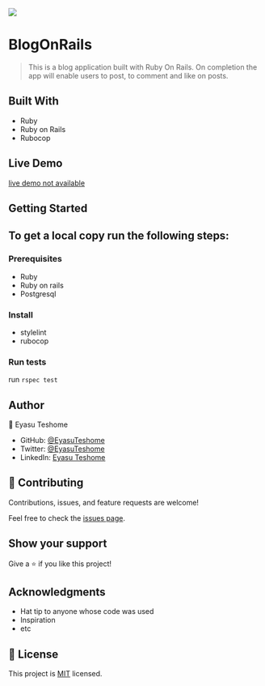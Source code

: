 ![](https://img.shields.io/badge/Microverse-blueviolet)

# BlogOnRails

> This is a blog application built with Ruby On Rails. On completion the app will enable users to post, to comment and like on posts.

## Built With

- Ruby
- Ruby on Rails
- Rubocop

## Live Demo

[live demo not available]()


## Getting Started

## To get a local copy run the following steps:

### Prerequisites
- Ruby
- Ruby on rails
- Postgresql

### Install
- stylelint
- rubocop

### Run tests
run `rspec test`

## Author
👤 Eyasu Teshome

- GitHub: [@EyasuTeshome](https://github.com/EyasuTeshome)
- Twitter: [@EyasuTeshome](https://twitter.com/EyasuTeshome)
- LinkedIn: [Eyasu Teshome](https://linkedin.com/in/EyasuTeshome)
## 🤝 Contributing

Contributions, issues, and feature requests are welcome!

Feel free to check the [issues page](../../issues/).

## Show your support

Give a ⭐️ if you like this project!

## Acknowledgments

- Hat tip to anyone whose code was used
- Inspiration
- etc

## 📝 License

This project is [MIT](./MIT.md) licensed.
